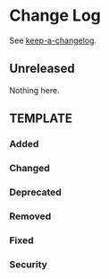 # Change Log

See [keep-a-changelog](https://github.com/olivierlacan/keep-a-changelog).

## Unreleased

Nothing here.

## TEMPLATE

### Added

### Changed

### Deprecated

### Removed

### Fixed

### Security
